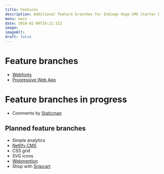 ```yaml
---
title: Features
description: Additional feature branches for Indiego Hugo CMS starter kit. Each feature branch has its own subdomain. Copy at your whim & leisure. 
menu: main
date: 2018-02-09T19:21:11Z
image:
imageAlt:
draft: false
---
```


# Feature branches

* [Webfonts](https://webfonts.indiego.org.uk/) 
* [Progressive Web App](https://pwa.indiego.org.uk/) 

# Feature branches in progress

* Comments by [Staticman](https://staticman.net/) 

## Planned feature branches

* Simple analytics
* [Netlify CMS](https://www.netlifycms.org/)
* CSS grid
* SVG icons
* [Webmention](https://indieweb.org/Webmention)
* Shop with [Snipcart](https://snipcart.com/blog/hugo-tutorial-static-site-ecommerce)
